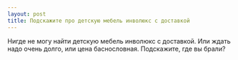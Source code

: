 ```yaml
---
layout: post 
title: Подскажите про детскую мебель инволюкс с доставкой 
--- 
```

Нигде не могу найти детскую мебель инволюкс с доставкой. Или ждать надо очень долго, или цена баснословная. Подскажите, где вы брали?
